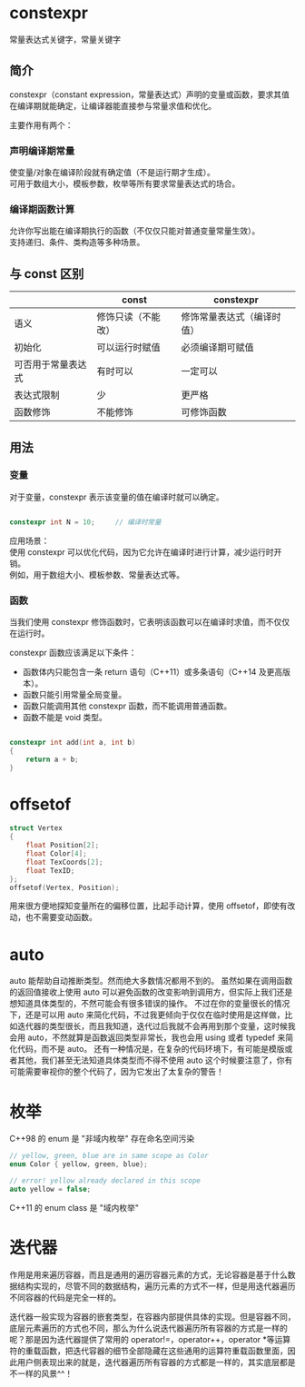 # constexpr 

常量表达式关键字，常量关键字

## 简介

constexpr（constant expression，常量表达式）声明的变量或函数，要求其值在编译期就能确定，让编译器能直接参与常量求值和优化。

主要作用有两个：

### 声明编译期常量

使变量/对象在编译阶段就有确定值（不是运行期才生成）。  
可用于数组大小，模板参数，枚举等所有要求常量表达式的场合。  

### 编译期函数计算

允许你写出能在编译期执行的函数（不仅仅只能对普通变量常量生效）。   
支持递归、条件、类构造等多种场景。   

## 与 const 区别

|                    | const              | constexpr                  |
| ------------------ | ------------------ | -------------------------- |
| 语义               | 修饰只读（不能改） | 修饰常量表达式（编译时值） |
| 初始化             | 可以运行时赋值     | 必须编译期可赋值           |
| 可否用于常量表达式 | 有时可以           | 一定可以                   |
| 表达式限制         | 少                 | 更严格                     |
| 函数修饰           | 不能修饰           | 可修饰函数                 |

## 用法

### 变量

对于变量，constexpr 表示该变量的值在编译时就可以确定。

```Cpp

constexpr int N = 10;     // 编译时常量  

```

应用场景：  
使用 constexpr 可以优化代码，因为它允许在编译时进行计算，减少运行时开销。  
例如，用于数组大小、模板参数、常量表达式等。  

### 函数

当我们使用 constexpr 修饰函数时，它表明该函数可以在编译时求值，而不仅仅在运行时。

constexpr 函数应该满足以下条件：
- 函数体内只能包含一条 return 语句（C++11）或多条语句（C++14 及更高版本）。
- 函数只能引用常量全局变量。
- 函数只能调用其他 constexpr 函数，而不能调用普通函数。
- 函数不能是 void 类型。

```Cpp

constexpr int add(int a, int b) 
{
    return a + b;
}

```

# offsetof

```cpp
struct Vertex
{
	float Position[2];
	float Color[4];
	float TexCoords[2];
	float TexID;
};
offsetof(Vertex, Position);
```
用来很方便地探知变量所在的偏移位置，比起手动计算，使用 offsetof，即使有改动，也不需要变动函数。

# auto

auto 能帮助自动推断类型。然而绝大多数情况都用不到的。
虽然如果在调用函数的返回值接收上使用 auto 可以避免函数的改变影响到调用方，但实际上我们还是想知道具体类型的，不然可能会有很多错误的操作。
不过在你的变量很长的情况下，还是可以用 auto 来简化代码，不过我更倾向于仅仅在临时使用是这样做，比如迭代器的类型很长，而且我知道，迭代过后我就不会再用到那个变量，这时候我会用 auto，不然就算是函数返回类型非常长，我也会用 using 或者 typedef 来简化代码，而不是 auto。
还有一种情况是，在复杂的代码环境下，有可能是模版或者其他，我们甚至无法知道具体类型而不得不使用 auto 这个时候要注意了，你有可能需要审视你的整个代码了，因为它发出了太复杂的警告！

# 枚举

C++98 的 enum 是 "非域内枚举" 存在命名空间污染

```Cpp
// yellow, green, blue are in same scope as Color 
enum Color { yellow, green, blue};  

// error! yellow already declared in this scope 
auto yellow = false;　
```

C++11 的 enum class 是 "域内枚举"

# 迭代器

作用是用来遍历容器，而且是通用的遍历容器元素的方式，无论容器是基于什么数据结构实现的，尽管不同的数据结构，遍历元素的方式不一样，但是用迭代器遍历不同容器的代码是完全一样的。

迭代器一般实现为容器的嵌套类型，在容器内部提供具体的实现。但是容器不同，底层元素遍历的方式也不同，那么为什么说迭代器遍历所有容器的方式是一样的呢？那是因为迭代器提供了常用的 operator!=，operator++，operator *等运算符的重载函数，把迭代容器的细节全部隐藏在这些通用的运算符重载函数里面，因此用户侧表现出来的就是，迭代器遍历所有容器的方式都是一样的，其实底层都是不一样的风景^^！